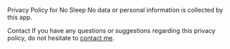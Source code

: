 Privacy Policy for No Sleep
No data or personal information is collected by this app.

Contact
If you have any questions or suggestions regarding this privacy policy, do not hesitate to [contact me](mailto:cuongnt04230@gmail.com).
